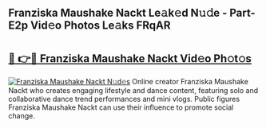 ## Franziska Maushake Nackt Le𝚊k𝚎d N𝚞𝚍e - Part-E2p Vid𝚎o Photos Le𝚊ks FRqAR

# <h2><a href="http://fb74c9c.evod.top/?m=Franziska+Maushake+Nackt">🔗 👉🔴 Franziska Maushake Nackt Vid𝚎o Ph𝚘t𝚘s</a></h2>

[![Franziska Maushake Nackt N𝚞d𝚎s](https://i.imgur.com/8V9OHl7.gif)](http://fb74c9c.evod.top/?m=Franziska+Maushake+Nackt)
Online creator Franziska Maushake Nackt who creates engaging lifestyle and dance content, featuring solo and collaborative dance trend performances and mini vlogs. Public figures Franziska Maushake Nackt can use their influence to promote social change. 
